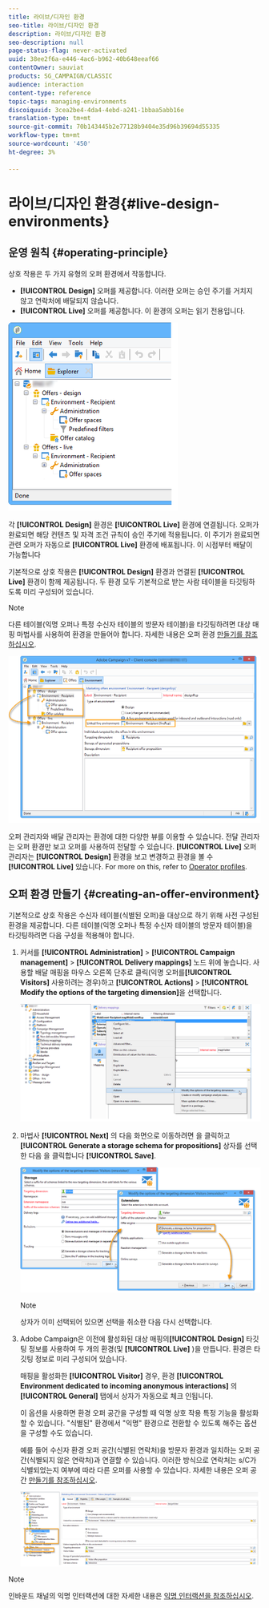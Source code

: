 ```yaml
---
title: 라이브/디자인 환경
seo-title: 라이브/디자인 환경
description: 라이브/디자인 환경
seo-description: null
page-status-flag: never-activated
uuid: 38ee2f6a-e446-4ac6-b962-40b648eeaf66
contentOwner: sauviat
products: SG_CAMPAIGN/CLASSIC
audience: interaction
content-type: reference
topic-tags: managing-environments
discoiquuid: 3cea2be4-4da4-4ebd-a241-1bbaa5abb16e
translation-type: tm+mt
source-git-commit: 70b143445b2e77128b9404e35d96b39694d55335
workflow-type: tm+mt
source-wordcount: '450'
ht-degree: 3%

---
```



# 라이브/디자인 환경{#live-design-environments}

## 운영 원칙 {#operating-principle}

상호 작용은 두 가지 유형의 오퍼 환경에서 작동합니다.

* **[!UICONTROL Design]** 오퍼를 제공합니다. 이러한 오퍼는 승인 주기를 거치지 않고 연락처에 배달되지 않습니다.
* **[!UICONTROL Live]** 오퍼를 제공합니다. 이 환경의 오퍼는 읽기 전용입니다.

![](assets/offer_environments_overview_001.png)

각 **[!UICONTROL Design]** 환경은 **[!UICONTROL Live]** 환경에 연결됩니다. 오퍼가 완료되면 해당 컨텐츠 및 자격 조건 규칙이 승인 주기에 적용됩니다. 이 주기가 완료되면 관련 오퍼가 자동으로 **[!UICONTROL Live]** 환경에 배포됩니다. 이 시점부터 배달이 가능합니다

기본적으로 상호 작용은 **[!UICONTROL Design]** 환경과 연결된 **[!UICONTROL Live]** 환경이 함께 제공됩니다. 두 환경 모두 기본적으로 받는 사람 테이블을 타깃팅하도록 미리 구성되어 있습니다.

>[!NOTE]
>
>다른 테이블(익명 오퍼나 특정 수신자 테이블의 방문자 테이블)을 타깃팅하려면 대상 매핑 마법사를 사용하여 환경을 만들어야 합니다. 자세한 내용은 오퍼 환경 [만들기를 참조하십시오](#creating-an-offer-environment).

![](assets/offer_environments_overview_002.png)

오퍼 관리자와 배달 관리자는 환경에 대한 다양한 뷰를 이용할 수 있습니다. 전달 관리자는 오퍼 환경만 보고 오퍼를 사용하여 전달할 수 있습니다. **[!UICONTROL Live]** 오퍼 관리자는 **[!UICONTROL Design]** 환경을 보고 변경하고 환경을 볼 수 **[!UICONTROL Live]** 있습니다. For more on this, refer to [Operator profiles](../../interaction/using/operator-profiles.md).

## 오퍼 환경 만들기 {#creating-an-offer-environment}

기본적으로 상호 작용은 수신자 테이블(식별된 오퍼)을 대상으로 하기 위해 사전 구성된 환경을 제공합니다. 다른 테이블(익명 오퍼나 특정 수신자 테이블의 방문자 테이블)을 타깃팅하려면 다음 구성을 적용해야 합니다.

1. 커서를 **[!UICONTROL Administration]** > **[!UICONTROL Campaign management]** > **[!UICONTROL Delivery mappings]** 노드 위에 놓습니다. 사용할 배달 매핑을 마우스 오른쪽 단추로 클릭(익명 오퍼를&#x200B;**[!UICONTROL Visitors]** 사용하려는 경우)하고 **[!UICONTROL Actions]** > **[!UICONTROL Modify the options of the targeting dimension]**&#x200B;을 선택합니다.

   ![](assets/offer_env_anonymous_001.png)

1. 마법사 **[!UICONTROL Next]** 의 다음 화면으로 이동하려면 을 클릭하고 **[!UICONTROL Generate a storage schema for propositions]** 상자를 선택한 다음 을 클릭합니다 **[!UICONTROL Save]**.

   ![](assets/offer_env_anonymous_002.png)

   >[!NOTE]
   >
   >상자가 이미 선택되어 있으면 선택을 취소한 다음 다시 선택합니다.

1. Adobe Campaign은 이전에 활성화된 대상 매핑의&#x200B;**[!UICONTROL Design]** 타깃팅 정보를 사용하여 두 개의 환경(및 **[!UICONTROL Live]** )을 만듭니다. 환경은 타깃팅 정보로 미리 구성되어 있습니다.

   매핑을 활성화한 **[!UICONTROL Visitor]** 경우, 환경 **[!UICONTROL Environment dedicated to incoming anonymous interactions]** 의 **[!UICONTROL General]** 탭에서 상자가 자동으로 체크 인됩니다.

   이 옵션을 사용하면 환경 오퍼 공간을 구성할 때 익명 상호 작용 특정 기능을 활성화할 수 있습니다. &quot;식별된&quot; 환경에서 &quot;익명&quot; 환경으로 전환할 수 있도록 해주는 옵션을 구성할 수도 있습니다.

   예를 들어 수신자 환경 오퍼 공간(식별된 연락처)을 방문자 환경과 일치하는 오퍼 공간(식별되지 않은 연락처)과 연결할 수 있습니다. 이러한 방식으로 연락처는 s/C가 식별되었는지 여부에 따라 다른 오퍼를 사용할 수 있습니다. 자세한 내용은 오퍼 공간 [만들기를 참조하십시오](../../interaction/using/creating-offer-spaces.md).

   ![](assets/offer_env_anonymous_003.png)

>[!NOTE]
>
>인바운드 채널의 익명 인터랙션에 대한 자세한 내용은 [익명 인터랙션을 참조하십시오](../../interaction/using/anonymous-interactions.md).

